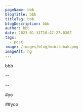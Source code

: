```yaml
---
pageName: bbb
blogTitle: bbb
titleTag: bbb
blogDescription: bbb
author: bbb
date: 2023-01-31T10:47:27.030Z
tags:
  - post
image: /images/blog/mobilebak.png
imageAlt: hg
---
```

b﻿bb

-﻿-

-﻿-

#﻿yo

#﻿#yoo